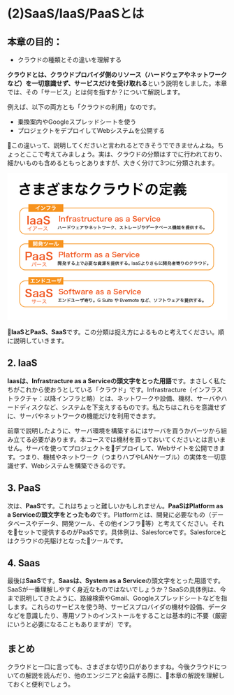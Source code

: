 # (2)SaaS/IaaS/PaaSとは

## 本章の目的：

- クラウドの種類とその違いを理解する



**クラウドとは、クラウドプロバイダ側のリソース（ハードウェアやネットワークなど）を一切意識せず、サービスだけを受け取れる**という説明をしました。本章では、その「サービス」とは何を指すか？について解説します。

例えば、以下の両方とも「クラウドの利用」なのです。

- 乗換案内やGoogleスプレッドシートを使う  
- プロジェクトをデプロイしてWebシステムを公開する

この違いって、説明してくださいと言われるとできそうでできませんよね。ちょっとここで考えてみましょう。実は、クラウドの分類はすでに行われており、細かいものも含めるともっとありますが、大きく分けて3つに分類されます。

![図2-1. クラウドの分類](2-01.png)

**IaaSとPaaS、SaaS**です。この分類は捉え方によるものと考えてください。順に説明していきます。

## 2. IaaS

**Iaasは、Infrastracture as a Serviceの頭文字をとった用語**です。まさしく私たちがこれから使おうとしている「クラウド」です。Infrastracture（インフラストラクチャ：以降インフラと略）とは、ネットワークや設備、機材、サーバやハードディスクなど、システムを下支えするものです。私たちはこれらを意識せずに、サーバやネットワークの機能だけを利用できます。

前章で説明したように、サーバ環境を構築するにはサーバを買うかパーツから組み立てる必要があります。本コースでは機材を買っておいてくださいとは言いません。サーバを使ってプロジェクトをデプロイして、Webサイトを公開できます。つまり、機械やネットワーク（つまりハブやLANケーブル）の実体を一切意識せず、Webシステムを構築できるのです。

## 3. PaaS

次は、**PaaS**です。これはちょっと難しいかもしれません。**PaaSはPlatform as a Serviceの頭文字をとったもの**です。Platformとは、開発に必要なもの（データベースやデータ、開発ツール、その他インフラ等）と考えてください。それをセットで提供するのがPaaSです。具体例は、Salesforceです。Salesforceとはクラウドの先駆けとなったツールです。

## 4. Saas

最後は**SaaS**です。**Saasは、System as a Service**の頭文字をとった用語です。SaaSが一番理解しやすく身近なものではないでしょうか？SaaSの具体例は、今まで説明してきたように、路線検索やGmail、Googleスプレッドシートなどを指します。これらのサービスを使う時、サービスプロバイダの機材や設備、データなどを意識したり、専用ソフトのインストールをすることは基本的に不要（厳密にいうと必要になることもありますが）です。

## まとめ

クラウドと一口に言っても、さまざまな切り口がありますね。今後クラウドについての解説を読んだり、他のエンジニアと会話する際に、本章の解説を理解しておくと便利でしょう。
